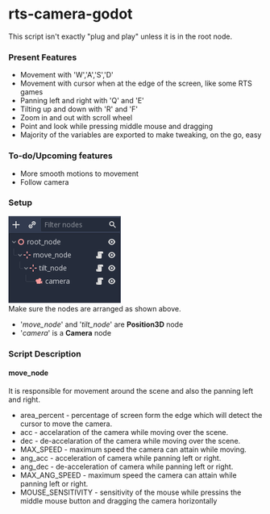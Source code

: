 # rts-camera-godot

This script isn't exactly "plug and play" unless it is in the root node. 

### Present Features
* Movement with 'W','A','S','D'
* Movement with cursor when at the edge of the screen, like some RTS games
* Panning left and right with 'Q' and 'E'
* Tilting up and down with 'R' and 'F'
* Zoom in and out with scroll wheel
* Point and look while pressing middle mouse and dragging
* Majority of the variables are exported to make tweaking, on the go, easy

### To-do/Upcoming features
 * More smooth motions to movement
 * Follow camera



### Setup
![Setup](/scene_tree.png)<br />
Make sure the nodes are arranged as shown above.
* '*move_node*' and '*tilt_node*' are **Position3D** node
* '*camera*' is a **Camera** node

### Script Description
#### move_node
  It is responsible for movement around the scene and also the panning left and right.
  * area_percent - percentage of screen form the edge which will detect the cursor to move the camera.
  * acc - accelaration of the camera while moving over the scene.
  * dec - de-accelaration of the camera while moving over the scene.
  * MAX_SPEED - maximum speed the camera can attain while moving.
  * ang_acc - acceleration of camera while panning left or right.
  * ang_dec - de-acceleration of camera while panning left or right.
  * MAX_ANG_SPEED - maximum speed the camera can attain while panning left or right.
  * MOUSE_SENSITIVITY - sensitivity of the mouse while pressins the middle mouse button and dragging the camera horizontally
